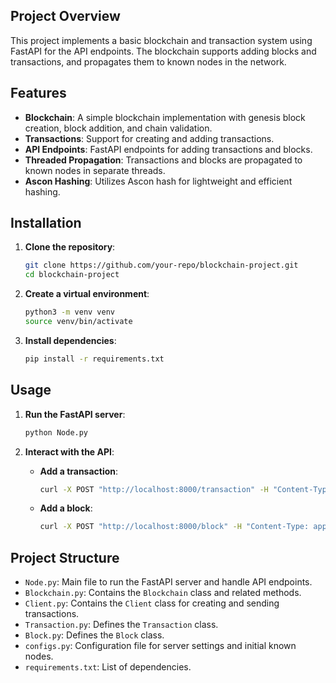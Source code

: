 ## Project Overview

This project implements a basic blockchain and transaction system using FastAPI for the API endpoints. The blockchain supports adding blocks and transactions, and propagates them to known nodes in the network.

## Features

- **Blockchain**: A simple blockchain implementation with genesis block creation, block addition, and chain validation.
- **Transactions**: Support for creating and adding transactions.
- **API Endpoints**: FastAPI endpoints for adding transactions and blocks.
- **Threaded Propagation**: Transactions and blocks are propagated to known nodes in separate threads.
- **Ascon Hashing**: Utilizes Ascon hash for lightweight and efficient hashing.

## Installation

1. **Clone the repository**:
    ```sh
    git clone https://github.com/your-repo/blockchain-project.git
    cd blockchain-project
    ```

2. **Create a virtual environment**:
    ```sh
    python3 -m venv venv
    source venv/bin/activate
    ```

3. **Install dependencies**:
    ```sh
    pip install -r requirements.txt
    ```

## Usage

1. **Run the FastAPI server**:
    ```sh
    python Node.py
    ```

2. **Interact with the API**:
    - **Add a transaction**:
        ```sh
        curl -X POST "http://localhost:8000/transaction" -H "Content-Type: application/json" -d '{"data": "some data", "from_account": "account1", "sign": "signature"}'
        ```
    - **Add a block**:
        ```sh
        curl -X POST "http://localhost:8000/block" -H "Content-Type: application/json" -d '{"data": "some data", "prev_hash": "previous hash", "sign": "signature"}'
        ```

## Project Structure

- `Node.py`: Main file to run the FastAPI server and handle API endpoints.
- `Blockchain.py`: Contains the `Blockchain` class and related methods.
- `Client.py`: Contains the `Client` class for creating and sending transactions.
- `Transaction.py`: Defines the `Transaction` class.
- `Block.py`: Defines the `Block` class.
- `configs.py`: Configuration file for server settings and initial known nodes.
- `requirements.txt`: List of dependencies.